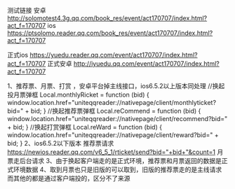 测试链接
安卓
http://solomotest4.3g.qq.com/book_res/event/act170707/index.html?act_f=170707
ios
https://ptsolomo.reader.qq.com/book_res/event/act170707/index.html?act_f=170707

正式ios
https://yuedu.reader.qq.com/event/act170707/index.html?act_f=170707
正式安卓
http://iyuedu.qq.com/event/act170707/index.html?act_f=170707

1、推荐票、月票、打赏 ，安卓平台掉主线接口，ios6.5.2以上版本同处理
//换起投月票弹框
      	Local.monthlyRicket = function (bid) {
          window.location.href="uniteqqreader://nativepage/client/monthlyticket?bid=" + bid;
        }
        //换起推荐票弹框
        Local.reCommend = function (bid) {
          window.location.href="uniteqqreader://nativepage/client/recommend?bid=" + bid;
        }
        //换起打赏弹框
        Local.reWard = function (bid) {
          window.location.href="uniteqqreader://nativepage/client/reward?bid=" + bid;
        }
2、ios6.5.2以下版本
推荐票请求
https://newios.reader.qq.com/v6_5_1/rticket/send?bid="+bid+"&count=1
月票走后台请求
3、由于换起客户端走的是正式环境，推荐票和月票返回的数据是正式环境数据
4、取到月票也只是旧版的可以取到，旧版的推荐票走的是主线请求
而其他的都是通过客户端投的，区分不了来源